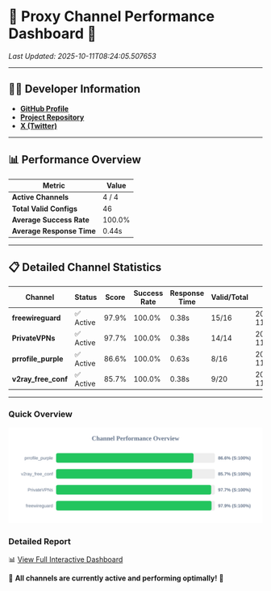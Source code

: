 # 🌟 Proxy Channel Performance Dashboard 🌟

_Last Updated: 2025-10-11T08:24:05.507653_

---

## 👩‍💻 Developer Information

- **[GitHub Profile](https://github.com/4n0nymou3)**  
- **[Project Repository](https://github.com/4n0nymou3/multi-proxy-config-fetcher)**  
- **[X (Twitter)](https://x.com/4n0nymou3)**  

---

## 📊 Performance Overview

| Metric                | Value       |
|-----------------------|-------------|
| **Active Channels**   | 4 / 4       |
| **Total Valid Configs** | 46          |
| **Average Success Rate** | 100.0%      |
| **Average Response Time** | 0.44s       |

---

## 📋 Detailed Channel Statistics

| Channel          | Status     | Score  | Success Rate | Response Time | Valid/Total | Last Success               |
|------------------|------------|--------|--------------|---------------|-------------|----------------------------|
| **freewireguard**  | ✅ Active  | 97.9%  | 100.0% | 0.38s         | 15/16       | 2025-10-11T08:24:05.505961 |
| **PrivateVPNs**  | ✅ Active  | 97.7%  | 100.0% | 0.38s         | 14/14       | 2025-10-11T08:24:05.101308 |
| **prrofile_purple**  | ✅ Active  | 86.6%  | 100.0% | 0.63s         | 8/16       | 2025-10-11T08:24:04.230744 |
| **v2ray_free_conf**  | ✅ Active  | 85.7%  | 100.0% | 0.38s         | 9/20       | 2025-10-11T08:24:04.679639 |

---

### Quick Overview
<div align="center">
  <a href="https://raw.githubusercontent.com/nullluser/NullRepo/refs/heads/main/assets/channel_stats_chart.svg">
    <img src="https://raw.githubusercontent.com/nullluser/NullRepo/refs/heads/main/assets/channel_stats_chart.svg" alt="Source Performance Statistics" width="800">
  </a>
</div>

### Detailed Report
📊 [View Full Interactive Dashboard](https://htmlpreview.github.io/?https://github.com/nullluser/NullRepo/blob/main/assets/performance_report.html)

🎉 **All channels are currently active and performing optimally!** 🎉

